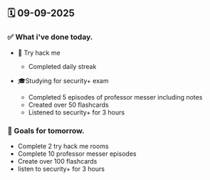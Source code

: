 ## 🗓️ 09-09-2025

### ✅ What i've done today.
- 👾 Try hack me
  - Completed daily streak
 
- 🎓Studying for security+ exam
  - Completed 5 episodes of professor messer including notes
  - Created over 50 flashcards
  - Listened to security+ for 3 hours


### 🎯 Goals for tomorrow.
- Complete 2 try hack me rooms
- Complete 10 professor messer episodes
- Create over 100 flashcards
- listen to security+ for 3 hours
